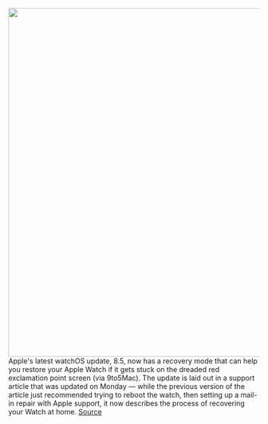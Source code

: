 <img src='https://cdn.vox-cdn.com/thumbor/gRlYgXFW59yxSiGw8q5Hp3nE2xg=/0x0:2040x1360/1200x800/filters:focal(857x517:1183x843)/cdn.vox-cdn.com/uploads/chorus_image/image/70625988/vpavic_211006_4796_0029.0.jpg' width='700px' /><br/>
Apple's latest watchOS update, 8.5, now has a recovery mode that can help you restore your Apple Watch if it gets stuck on the dreaded red exclamation point screen (via 9to5Mac). The update is laid out in a support article that was updated on Monday — while the previous version of the article just recommended trying to reboot the watch, then setting up a mail-in repair with Apple support, it now describes the process of recovering your Watch at home.
<a href='https://www.theverge.com/2022/3/15/22978387/apple-watch-8-5-update-recovery-mode-iphone-restore'> Source <a/>